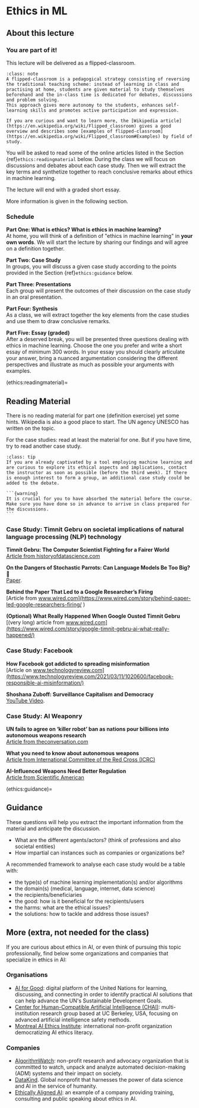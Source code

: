 # Ethics in ML

## About this lecture

### You are part of it!
This lecture will be delivered as a flipped-classroom. 

```{admonition} What is a flipped-classroom?
:class: note
A flipped-classroom is a pedagogical strategy consisting of reversing the traditional teaching scheme: instead of learning in class and practising at home, students are given material to study themselves beforehand and the in-class time is dedicated for debates, discussions and problem solving.
This approach gives more autonomy to the students, enhances self-learning skills and promotes active participation and expression.

If you are curious and want to learn more, the [Wikipedia article](https://en.wikipedia.org/wiki/Flipped_classroom) gives a good overview and describes some [examples of flipped-classroom](https://en.wikipedia.org/wiki/Flipped_classroom#Examples) by field of study.

```

You will be asked to read some of the online articles listed in the Section {ref}`ethics:readingmaterial` below. During the class we will focus on discussions and debates about each case study. Then we will extract the key terms and synthetize together to reach conclusive remarks about ethics in machine learning.

The lecture will end with a graded short essay. 

More information is given in the following section.

### Schedule

__Part One: What is ethics? What is ethics in machine learning?__  
At home, you will think of a definition of "ethics in machine learning" in __your own words__. We will start the lecture by sharing our findings and will agree on a definition together.  

__Part Two: Case Study__  
In groups, you will discuss a given case study according to the points provided in the Section {ref}`ethics:guidance` below. 

__Part Three: Presentations__  
Each group will present the outcomes of their discussion on the case study in an oral presentation.

__Part Four: Synthesis__  
As a class, we will extract together the key elements from the case studies and use them to draw conclusive remarks.

__Part Five: Essay (graded)__  
After a deserved break, you will be presented three questions dealing with ethics in machine learning. Choose the one you prefer and write a short essay of minimum 300 words. In your essay you should clearly articulate your answer, bring a nuanced argumentation considering the different perspectives and illustrate as much as possible your arguments with examples.

(ethics:readingmaterial)=
## Reading Material
There is no reading material for part one (definition exercise) yet some hints. Wikipedia is also a good place to start. The UN agency UNESCO has written on the topic.

For the case studies: read at least the material for one. But if you have time, try to read another case study.

```{admonition} Bring Your Own Case Study
:class: tip
If you are already captivated by a tool employing machine learning and are curious to explore its ethical aspects and implications, contact the instructor as soon as possible (before the third week). If there is enough interest to form a group, an additional case study could be added to the debate.
```

````{margin}
```{warning}
It is crucial for you to have absorbed the material before the course. Make sure you have done so in advance to arrive in class prepared for the discussions. 
```
````
### Case Study: Timnit Gebru on societal implications of natural language processing (NLP) technology

__Timnit Gebru: The Computer Scientist Fighting for a Fairer World__  
[Article from historyofdatascience.com](https://www.historyofdatascience.com/timnit-gebru-the-computer-scientist-fighting-for-a-fairer-world/)

__On the Dangers of Stochastic Parrots: Can Language Models Be Too Big? 🦜__  
[Paper](https://dl.acm.org/doi/pdf/10.1145/3442188.3445922).

__Behind the Paper That Led to a Google Researcher’s Firing__  
[Article from www.wired.com](https://www.wired.com/story/behind-paper-led-google-researchers-firing/ )

__(Optional) What Really Happened When Google Ousted Timnit Gebru__  
[(very long) article from www.wired.com](https://www.wired.com/story/google-timnit-gebru-ai-what-really-happened/)


### Case Study: Facebook

__How Facebook got addicted to spreading misinformation__  
[Article on www.technologyreview.com](https://www.technologyreview.com/2021/03/11/1020600/facebook-responsible-ai-misinformation/)

__Shoshana Zuboff: Surveillance Capitalism and Democracy__  
[YouTube Video](https://www.youtube.com/watch?v=5AvtUrHxg8A).


### Case Study: AI Weaponry

__UN fails to agree on ‘killer robot’ ban as nations pour billions into autonomous weapons research__  
[Article from theconversation.com](https://theconversation.com/un-fails-to-agree-on-killer-robot-ban-as-nations-pour-billions-into-autonomous-weapons-research-173616)

__What you need to know about autonomous weapons__  
[Article from International Committee of the Red Cross (ICRC)](https://www.icrc.org/en/document/what-you-need-know-about-autonomous-weapons)

__AI-Influenced Weapons Need Better Regulation__  
[Article from Scientific American](https://www.scientificamerican.com/article/ai-influenced-weapons-need-better-regulation/)

(ethics:guidance)=
## Guidance
These questions will help you extract the important information from the material and anticipate the discussion.

* What are the different agents/actors? (think of professions and also societal entities)
* How impartial can instances such as companies or organizations be?

A recommended framework to analyse each case study would be a table with:
* the type(s) of machine learning implementation(s) and/or algorithms
* the domain(s) (medical, language, internet, data science)
* the recipients/beneficiaries
* the good: how is it beneficial for the recipients/users
* the harms: what are the ethical issues?
* the solutions: how to tackle and address those issues?


## More (extra, not needed for the class)

If you are curious about ethics in AI, or even think of pursuing this topic professionally, find below some organizations and companies that specialize in ethics in AI:

### Organisations
* [AI for Good](https://aiforgood.itu.int/): digital platform of the United Nations for learning, discussing, and connecting in order to identify practical AI solutions that can help advance the UN's Sustainable Development Goals.
* [Center for Human-Compatible Artificial Intelligence (CHAI)](https://humancompatible.ai/): multi-institution research group based at UC Berkeley, USA, focusing on advanced artificial intelligence safety methods.
* [Montreal AI Ethics Institute](https://montrealethics.ai/): international non-profit organization democratizing AI ethics literacy.

### Companies
* [AlgorithmWatch](https://algorithmwatch.org): non-profit research and advocacy organization that is committed to watch, unpack and analyze automated decision-making (ADM) systems and their impact on society.
* [DataKind](https://www.datakind.org). Global nonprofit that harnesses the power of data science and AI in the service of humanity. 
* [Ethically Aligned AI](https://www.ethicallyalignedai.com/): an example of a company providing training, consulting and public speaking about ethics in AI.
